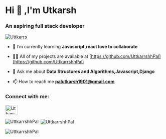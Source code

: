 <h1 aling = "center">Hi 👋 ,I'm Utkarsh</h1>
<h3 aling = "center">An aspiring full stack developer</h3>


<p align="left"> <a href="https://github.com/UttkarrshhPal/github-profile-trophy"><img src="https://github-profile-trophy.vercel.app/?username=UttkarrshhPal" alt="Uttkarrs" /></a> </p>

- 🌱 I’m currently learning **Javascript,react love to collaborate**

- 👨‍💻 All of my projects are available at [https://github.com/UttkarrshhPal](https://github.com/UttkarrshhPal)


- 💬 Ask me about **Data Structures and Algorithms,Javascript,Django**

- 📫 How to reach me **palutkarsh1901@gmail.com**

<h3 align="left">Connect with me:</h3>
<p align="left">
<a href="https://www.linkedin.com/in/utkarsh-pal-/" target="blank"><img align="center" src="https://raw.githubusercontent.com/UttkarrshhPal/github-profile-readme-generator/master/src/images/icons/Social/linked-in-alt.svg" alt="Utkarsh Pal" height="30" width="40" /></a>
  
  
  
  
  

  
  
  
  
  <p><img align="left" src="https://github-readme-stats.vercel.app/api/top-langs?username=UttkarrshhPal&show_icons=true&locale=en&layout=compact" alt="UttkarrshhPal" /></p>
  
  <p>&nbsp;<img align="center" src="https://github-readme-stats.vercel.app/api?username=UttkarrshhPal&show_icons=true&locale=en" alt="UttkarrshhPal" /></p>
  
  
  <p><img align="center" src="https://github-readme-streak-stats.herokuapp.com/?user=UttkarrshhPal&" alt="UttkarrshhPal" /></p>

